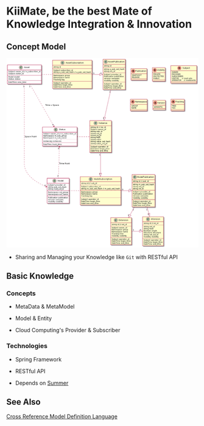 # KiiMate, be the best **Mate** of **Knowledge Integration & Innovation**

## Concept Model

![KiiMate Concept Model](kii-mate.png)

* Sharing and Managing your Knowledge like `Git` with RESTful API

## Basic Knowledge

### Concepts

* MetaData & MetaModel

* Model & Entity

* Cloud Computing's Provider & Subscriber

### Technologies

* Spring Framework

* RESTful API

* Depends on [Summer](https://github.com/sinewang/summer)

## See Also

[Cross Reference Model Definition Language](crmdl.md)